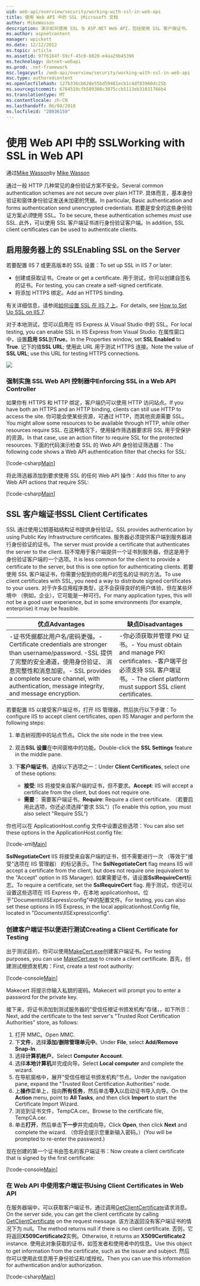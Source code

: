 ```yaml
---
uid: web-api/overview/security/working-with-ssl-in-web-api
title: 使用 Web API 中的 SSL |Microsoft 文档
author: MikeWasson
description: 演示如何使用 SSL 与 ASP.NET Web API，包括使用 SSL 客户端证书。
ms.author: aspnetcontent
manager: wpickett
ms.date: 12/12/2012
ms.topic: article
ms.assetid: 97f6164f-59cf-45c0-b820-e4aa29b45396
ms.technology: dotnet-webapi
ms.prod: .net-framework
msc.legacyurl: /web-api/overview/security/working-with-ssl-in-web-api
msc.type: authoredcontent
ms.openlocfilehash: 127b336cb628e55bd59481ecb1c4df83960dc25b
ms.sourcegitcommit: 6784510cfb589308c3875ccb5113eb31031766b4
ms.translationtype: MT
ms.contentlocale: zh-CN
ms.lasthandoff: 06/08/2018
ms.locfileid: "28036159"
---
```

<a name="working-with-ssl-in-web-api"></a><span data-ttu-id="f4bbb-103">使用 Web API 中的 SSL</span><span class="sxs-lookup"><span data-stu-id="f4bbb-103">Working with SSL in Web API</span></span>
====================
<span data-ttu-id="f4bbb-104">通过[Mike Wasson](https://github.com/MikeWasson)</span><span class="sxs-lookup"><span data-stu-id="f4bbb-104">by [Mike Wasson](https://github.com/MikeWasson)</span></span>

<span data-ttu-id="f4bbb-105">通过一般 HTTP 几种常见的身份验证方案不安全。</span><span class="sxs-lookup"><span data-stu-id="f4bbb-105">Several common authentication schemes are not secure over plain HTTP.</span></span> <span data-ttu-id="f4bbb-106">具体而言，基本身份验证和窗体身份验证发送未加密的凭据。</span><span class="sxs-lookup"><span data-stu-id="f4bbb-106">In particular, Basic authentication and forms authentication send unencrypted credentials.</span></span> <span data-ttu-id="f4bbb-107">若要是安全的这些身份验证方案*必须*使用 SSL。</span><span class="sxs-lookup"><span data-stu-id="f4bbb-107">To be secure, these authentication schemes *must* use SSL.</span></span> <span data-ttu-id="f4bbb-108">此外，可以使用 SSL 客户端证书进行身份验证客户端。</span><span class="sxs-lookup"><span data-stu-id="f4bbb-108">In addition, SSL client certificates can be used to authenticate clients.</span></span>

## <a name="enabling-ssl-on-the-server"></a><span data-ttu-id="f4bbb-109">启用服务器上的 SSL</span><span class="sxs-lookup"><span data-stu-id="f4bbb-109">Enabling SSL on the Server</span></span>

<span data-ttu-id="f4bbb-110">若要配置 IIS 7 或更高版本的 SSL 设置：</span><span class="sxs-lookup"><span data-stu-id="f4bbb-110">To set up SSL in IIS 7 or later:</span></span>

- <span data-ttu-id="f4bbb-111">创建或获取证书。</span><span class="sxs-lookup"><span data-stu-id="f4bbb-111">Create or get a certificate.</span></span> <span data-ttu-id="f4bbb-112">用于测试，你可以创建自签名的证书。</span><span class="sxs-lookup"><span data-stu-id="f4bbb-112">For testing, you can create a self-signed certificate.</span></span>
- <span data-ttu-id="f4bbb-113">将添加 HTTPS 绑定。</span><span class="sxs-lookup"><span data-stu-id="f4bbb-113">Add an HTTPS binding.</span></span>

<span data-ttu-id="f4bbb-114">有关详细信息，请参阅[如何设置 SSL 在 IIS 7 上](https://www.iis.net/learn/manage/configuring-security/how-to-set-up-ssl-on-iis)。</span><span class="sxs-lookup"><span data-stu-id="f4bbb-114">For details, see [How to Set Up SSL on IIS 7](https://www.iis.net/learn/manage/configuring-security/how-to-set-up-ssl-on-iis).</span></span>

<span data-ttu-id="f4bbb-115">对于本地测试，您可以启用在 IIS Express 从 Visual Studio 中的 SSL。</span><span class="sxs-lookup"><span data-stu-id="f4bbb-115">For local testing, you can enable SSL in IIS Express from Visual Studio.</span></span> <span data-ttu-id="f4bbb-116">在属性窗口中，设置**启用 SSL**到**True**。</span><span class="sxs-lookup"><span data-stu-id="f4bbb-116">In the Properties window, set **SSL Enabled** to **True**.</span></span> <span data-ttu-id="f4bbb-117">记下的值**SSL URL**; 使用此 URL 用于测试 HTTPS 连接。</span><span class="sxs-lookup"><span data-stu-id="f4bbb-117">Note the value of **SSL URL**; use this URL for testing HTTPS connections.</span></span>

![](working-with-ssl-in-web-api/_static/image1.png)

### <a name="enforcing-ssl-in-a-web-api-controller"></a><span data-ttu-id="f4bbb-118">强制实施 SSL Web API 控制器中</span><span class="sxs-lookup"><span data-stu-id="f4bbb-118">Enforcing SSL in a Web API Controller</span></span>

<span data-ttu-id="f4bbb-119">如果你有 HTTPS 和 HTTP 绑定，客户端仍可以使用 HTTP 访问站点。</span><span class="sxs-lookup"><span data-stu-id="f4bbb-119">If you have both an HTTPS and an HTTP binding, clients can still use HTTP to access the site.</span></span> <span data-ttu-id="f4bbb-120">你可能会使某些资源，可通过 HTTP，而其他资源需要 SSL。</span><span class="sxs-lookup"><span data-stu-id="f4bbb-120">You might allow some resources to be available through HTTP, while other resources require SSL.</span></span> <span data-ttu-id="f4bbb-121">在这种情况下，使用操作筛选器要求将 SSL 用于受保护的资源。</span><span class="sxs-lookup"><span data-stu-id="f4bbb-121">In that case, use an action filter to require SSL for the protected resources.</span></span> <span data-ttu-id="f4bbb-122">下面的代码演示检查 SSL 的 Web API 身份验证筛选器：</span><span class="sxs-lookup"><span data-stu-id="f4bbb-122">The following code shows a Web API authentication filter that checks for SSL:</span></span>

[!code-csharp[Main](working-with-ssl-in-web-api/samples/sample1.cs)]

<span data-ttu-id="f4bbb-123">将此筛选器添加到要求使用 SSL 的任何 Web API 操作：</span><span class="sxs-lookup"><span data-stu-id="f4bbb-123">Add this filter to any Web API actions that require SSL:</span></span>

[!code-csharp[Main](working-with-ssl-in-web-api/samples/sample2.cs)]

## <a name="ssl-client-certificates"></a><span data-ttu-id="f4bbb-124">SSL 客户端证书</span><span class="sxs-lookup"><span data-stu-id="f4bbb-124">SSL Client Certificates</span></span>

<span data-ttu-id="f4bbb-125">SSL 通过使用公钥基础结构证书提供身份验证。</span><span class="sxs-lookup"><span data-stu-id="f4bbb-125">SSL provides authentication by using Public Key Infrastructure certificates.</span></span> <span data-ttu-id="f4bbb-126">服务器必须提供客户端到服务器进行身份验证的证书。</span><span class="sxs-lookup"><span data-stu-id="f4bbb-126">The server must provide a certificate that authenticates the server to the client.</span></span> <span data-ttu-id="f4bbb-127">较不常用于客户端提供一个证书到服务器，但这是用于身份验证客户端的一个选项。</span><span class="sxs-lookup"><span data-stu-id="f4bbb-127">It is less common for the client to provide a certificate to the server, but this is one option for authenticating clients.</span></span> <span data-ttu-id="f4bbb-128">若要使用 SSL 客户端证书，你需要分配到你的用户的签名的证书的方法。</span><span class="sxs-lookup"><span data-stu-id="f4bbb-128">To use client certificates with SSL, you need a way to distribute signed certificates to your users.</span></span> <span data-ttu-id="f4bbb-129">对于许多应用程序类型，这不会获得良好的用户体验，但在某些环境中 （例如，企业），它可能是一种可行。</span><span class="sxs-lookup"><span data-stu-id="f4bbb-129">For many application types, this will not be a good user experience, but in some environments (for example, enterprise) it may be feasible.</span></span>

| <span data-ttu-id="f4bbb-130">优点</span><span class="sxs-lookup"><span data-stu-id="f4bbb-130">Advantages</span></span> | <span data-ttu-id="f4bbb-131">缺点</span><span class="sxs-lookup"><span data-stu-id="f4bbb-131">Disadvantages</span></span> |
| --- | --- |
| <span data-ttu-id="f4bbb-132">-证书凭据都比用户名/密码更强。</span><span class="sxs-lookup"><span data-stu-id="f4bbb-132">- Certificate credentials are stronger than username/password.</span></span> <span data-ttu-id="f4bbb-133">-SSL 提供了完整的安全通道，使用身份验证、 消息完整性和消息加密。</span><span class="sxs-lookup"><span data-stu-id="f4bbb-133">- SSL provides a complete secure channel, with authentication, message integrity, and message encryption.</span></span> | <span data-ttu-id="f4bbb-134">-你必须获取并管理 PKI 证书。</span><span class="sxs-lookup"><span data-stu-id="f4bbb-134">- You must obtain and manage PKI certificates.</span></span> <span data-ttu-id="f4bbb-135">-客户端平台必须支持 SSL 客户端证书。</span><span class="sxs-lookup"><span data-stu-id="f4bbb-135">- The client platform must support SSL client certificates.</span></span> |

<span data-ttu-id="f4bbb-136">若要配置 IIS 以接受客户端证书，打开 IIS 管理器，然后执行以下步骤：</span><span class="sxs-lookup"><span data-stu-id="f4bbb-136">To configure IIS to accept client certificates, open IIS Manager and perform the following steps:</span></span>

1. <span data-ttu-id="f4bbb-137">单击树视图中的站点节点。</span><span class="sxs-lookup"><span data-stu-id="f4bbb-137">Click the site node in the tree view.</span></span>
2. <span data-ttu-id="f4bbb-138">双击**SSL 设置**在中间窗格中的功能。</span><span class="sxs-lookup"><span data-stu-id="f4bbb-138">Double-click the **SSL Settings** feature in the middle pane.</span></span>
3. <span data-ttu-id="f4bbb-139">下**客户端证书**，选择以下选项之一：</span><span class="sxs-lookup"><span data-stu-id="f4bbb-139">Under **Client Certificates**, select one of these options:</span></span> 

    - <span data-ttu-id="f4bbb-140">**接受**: IIS 将接受来自客户端的证书，但不要求。</span><span class="sxs-lookup"><span data-stu-id="f4bbb-140">**Accept**: IIS will accept a certificate from the client, but does not require one.</span></span>
    - <span data-ttu-id="f4bbb-141">**需要**： 需要客户端证书。</span><span class="sxs-lookup"><span data-stu-id="f4bbb-141">**Require**: Require a client certificate.</span></span> <span data-ttu-id="f4bbb-142">（若要启用此选项，你还必须选择"要求 SSL"）</span><span class="sxs-lookup"><span data-stu-id="f4bbb-142">(To enable this option, you must also select "Require SSL")</span></span>

<span data-ttu-id="f4bbb-143">你也可以在 ApplicationHost.config 文件中设置这些选项：</span><span class="sxs-lookup"><span data-stu-id="f4bbb-143">You can also set these options in the ApplicationHost.config file:</span></span>

[!code-xml[Main](working-with-ssl-in-web-api/samples/sample3.xml)]

<span data-ttu-id="f4bbb-144">**SslNegotiateCert** IIS 将接受来自客户端的证书，但不需要进行一次 （等效于"接受"选项在 IIS 管理器） 的标记表示。</span><span class="sxs-lookup"><span data-stu-id="f4bbb-144">The **SslNegotiateCert** flag means IIS will accept a certificate from the client, but does not require one (equivalent to the "Accept" option in IIS Manager).</span></span> <span data-ttu-id="f4bbb-145">如果需要证书，请设置**SslRequireCert**标志。</span><span class="sxs-lookup"><span data-stu-id="f4bbb-145">To require a certificate, set the **SslRequireCert** flag.</span></span> <span data-ttu-id="f4bbb-146">用于测试，你还可以设置这些选项在 IIS Express 中，在本地 applicationhost。位于"Documents\IISExpress\config"中的配置文件。</span><span class="sxs-lookup"><span data-stu-id="f4bbb-146">For testing, you can also set these options in IIS Express, in the local applicationhost.Config file, located in "Documents\IISExpress\config".</span></span>

### <a name="creating-a-client-certificate-for-testing"></a><span data-ttu-id="f4bbb-147">创建客户端证书以便进行测试</span><span class="sxs-lookup"><span data-stu-id="f4bbb-147">Creating a Client Certificate for Testing</span></span>

<span data-ttu-id="f4bbb-148">出于测试目的，你可以使用[MakeCert.exe](https://msdn.microsoft.com/library/bfsktky3.aspx)创建客户端证书。</span><span class="sxs-lookup"><span data-stu-id="f4bbb-148">For testing purposes, you can use [MakeCert.exe](https://msdn.microsoft.com/library/bfsktky3.aspx) to create a client certificate.</span></span> <span data-ttu-id="f4bbb-149">首先，创建测试根颁发机构：</span><span class="sxs-lookup"><span data-stu-id="f4bbb-149">First, create a test root authority:</span></span>

[!code-console[Main](working-with-ssl-in-web-api/samples/sample4.cmd)]

<span data-ttu-id="f4bbb-150">Makecert 将提示你输入私钥的密码。</span><span class="sxs-lookup"><span data-stu-id="f4bbb-150">Makecert will prompt you to enter a password for the private key.</span></span>

<span data-ttu-id="f4bbb-151">接下来，将证书添加到测试服务器的"受信任根证书颁发机构"存储，，如下所示：</span><span class="sxs-lookup"><span data-stu-id="f4bbb-151">Next, add the certificate to the test server's "Trusted Root Certification Authorities" store, as follows:</span></span>

1. <span data-ttu-id="f4bbb-152">打开 MMC。</span><span class="sxs-lookup"><span data-stu-id="f4bbb-152">Open MMC.</span></span>
2. <span data-ttu-id="f4bbb-153">下**文件**，选择**添加/删除管理单元中**。</span><span class="sxs-lookup"><span data-stu-id="f4bbb-153">Under **File**, select **Add/Remove Snap-In**.</span></span>
3. <span data-ttu-id="f4bbb-154">选择**计算机帐户**。</span><span class="sxs-lookup"><span data-stu-id="f4bbb-154">Select **Computer Account**.</span></span>
4. <span data-ttu-id="f4bbb-155">选择**本地计算机**并完成向导。</span><span class="sxs-lookup"><span data-stu-id="f4bbb-155">Select **Local computer** and complete the wizard.</span></span>
5. <span data-ttu-id="f4bbb-156">在导航窗格中，展开"受信任根证书颁发机构"节点。</span><span class="sxs-lookup"><span data-stu-id="f4bbb-156">Under the navigation pane, expand the "Trusted Root Certification Authorities" node.</span></span>
6. <span data-ttu-id="f4bbb-157">上**操作**菜单上，指向**所有任务**，然后单击**导入**以启动证书导入向导。</span><span class="sxs-lookup"><span data-stu-id="f4bbb-157">On the **Action** menu, point to **All Tasks**, and then click **Import** to start the Certificate Import Wizard.</span></span>
7. <span data-ttu-id="f4bbb-158">浏览到证书文件，TempCA.cer。</span><span class="sxs-lookup"><span data-stu-id="f4bbb-158">Browse to the certificate file, TempCA.cer.</span></span>
8. <span data-ttu-id="f4bbb-159">单击**打开**，然后单击**下一步**并完成向导。</span><span class="sxs-lookup"><span data-stu-id="f4bbb-159">Click **Open**, then click **Next** and complete the wizard.</span></span> <span data-ttu-id="f4bbb-160">（你将会提示您重新输入密码。）</span><span class="sxs-lookup"><span data-stu-id="f4bbb-160">(You will be prompted to re-enter the password.)</span></span>

<span data-ttu-id="f4bbb-161">现在创建的第一个证书由签名的客户端证书：</span><span class="sxs-lookup"><span data-stu-id="f4bbb-161">Now create a client certificate that is signed by the first certificate:</span></span>

[!code-console[Main](working-with-ssl-in-web-api/samples/sample5.cmd)]

### <a name="using-client-certificates-in-web-api"></a><span data-ttu-id="f4bbb-162">在 Web API 中使用客户端证书</span><span class="sxs-lookup"><span data-stu-id="f4bbb-162">Using Client Certificates in Web API</span></span>

<span data-ttu-id="f4bbb-163">在服务器端中，可以获取客户端证书，通过调用[GetClientCertificate](https://msdn.microsoft.com/library/system.net.http.httprequestmessageextensions.getclientcertificate.aspx)请求消息。</span><span class="sxs-lookup"><span data-stu-id="f4bbb-163">On the server side, you can get the client certificate by calling [GetClientCertificate](https://msdn.microsoft.com/library/system.net.http.httprequestmessageextensions.getclientcertificate.aspx) on the request message.</span></span> <span data-ttu-id="f4bbb-164">该方法返回没有客户端证书的情况下为 null。</span><span class="sxs-lookup"><span data-stu-id="f4bbb-164">The method returns null if there is no client certificate.</span></span> <span data-ttu-id="f4bbb-165">否则，它将返回**X509Certificate2**实例。</span><span class="sxs-lookup"><span data-stu-id="f4bbb-165">Otherwise, it returns an **X509Certificate2** instance.</span></span> <span data-ttu-id="f4bbb-166">使用此对象获取的证书，如签发者和使用者中的信息。</span><span class="sxs-lookup"><span data-stu-id="f4bbb-166">Use this object to get information from the certificate, such as the issuer and subject.</span></span> <span data-ttu-id="f4bbb-167">然后你可以使用此信息用于身份验证和/或授权。</span><span class="sxs-lookup"><span data-stu-id="f4bbb-167">Then you can use this information for authentication and/or authorization.</span></span>

[!code-csharp[Main](working-with-ssl-in-web-api/samples/sample6.cs)]
